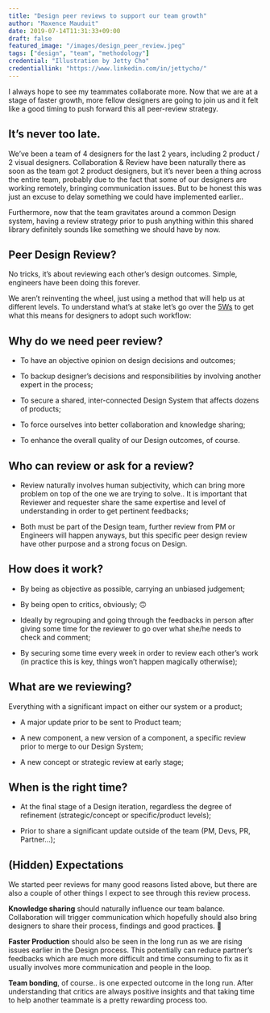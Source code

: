 ```yaml
---
title: "Design peer reviews to support our team growth"
author: "Maxence Mauduit"
date: 2019-07-14T11:31:33+09:00
draft: false
featured_image: "/images/design_peer_review.jpeg"
tags: ["design", "team", "methodology"]
credential: "Illustration by Jetty Cho"
credentiallink: "https://www.linkedin.com/in/jettycho/"
---
```


I always hope to see my teammates collaborate more. Now that we are at a stage of faster growth, more fellow designers are going to join us and it felt like a good timing to push forward this all peer-review strategy.

## It’s never too late.

We’ve been a team of 4 designers for the last 2 years, including 2 product / 2 visual designers. Collaboration & Review have been naturally there as soon as the team got 2 product designers, but it’s never been a thing across the entire team, probably due to the fact that some of our designers are working remotely, bringing communication issues. But to be honest this was just an excuse to delay something we could have implemented earlier..

Furthermore, now that the team gravitates around a common Design system, having a review strategy prior to push anything within this shared library definitely sounds like something we should have by now.

## Peer Design Review?

No tricks, it’s about reviewing each other’s design outcomes. Simple, engineers have been doing this forever.

We aren’t reinventing the wheel, just using a method that will help us at different levels. To understand what’s at stake let’s go over the [5Ws](https://en.wikipedia.org/wiki/Five_Ws) to get what this means for designers to adopt such workflow:

## Why do we need peer review?

* To have an objective opinion on design decisions and outcomes;

* To backup designer’s decisions and responsibilities by involving another expert in the process;

* To secure a shared, inter-connected Design System that affects dozens of products;

* To force ourselves into better collaboration and knowledge sharing;

* To enhance the overall quality of our Design outcomes, of course.

## Who can review or ask for a review?

* Review naturally involves human subjectivity, which can bring more problem on top of the one we are trying to solve.. It is important that Reviewer and requester share the same expertise and level of understanding in order to get pertinent feedbacks;

* Both must be part of the Design team, further review from PM or Engineers will happen anyways, but this specific peer design review have other purpose and a strong focus on Design.

## How does it work?

* By being as objective as possible, carrying an unbiased judgement;

* By being open to critics, obviously; 🙃

* Ideally by regrouping and going through the feedbacks in person after giving some time for the reviewer to go over what she/he needs to check and comment;

* By securing some time every week in order to review each other’s work (in practice this is key, things won’t happen magically otherwise);

## What are we reviewing?

Everything with a significant impact on either our system or a product;

* A major update prior to be sent to Product team;

* A new component, a new version of a component, a specific review prior to merge to our Design System;

* A new concept or strategic review at early stage;

## When is the right time?

* At the final stage of a Design iteration, regardless the degree of refinement (strategic/concept or specific/product levels);

* Prior to share a significant update outside of the team (PM, Devs, PR, Partner…);

## (Hidden) Expectations

We started peer reviews for many good reasons listed above, but there are also a couple of other things I expect to see through this review process.

**Knowledge sharing** should naturally influence our team balance. Collaboration will trigger communication which hopefully should also bring designers to share their process, findings and good practices. 🤞

**Faster Production** should also be seen in the long run as we are rising issues earlier in the Design process. This potentially can reduce partner’s feedbacks which are much more difficult and time consuming to fix as it usually involves more communication and people in the loop.

**Team bonding**, of course.. is one expected outcome in the long run. After understanding that critics are always positive insights and that taking time to help another teammate is a pretty rewarding process too.